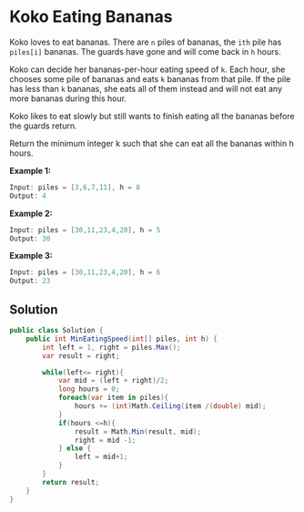 # Koko Eating Bananas
Koko loves to eat bananas. There are `n` piles of bananas, the `ith` pile has `piles[i]` bananas. The guards have gone and will come back in `h` hours.

Koko can decide her bananas-per-hour eating speed of `k`. Each hour, she chooses some pile of bananas and eats `k` bananas from that pile. If the pile has less than `k` bananas, she eats all of them instead and will not eat any more bananas during this hour.

Koko likes to eat slowly but still wants to finish eating all the bananas before the guards return.

Return the minimum integer k such that she can eat all the bananas within h hours.

 

**Example 1:**
```csharp
Input: piles = [3,6,7,11], h = 8
Output: 4
```
**Example 2:**
```csharp
Input: piles = [30,11,23,4,20], h = 5
Output: 30
```
**Example 3:**
```csharp
Input: piles = [30,11,23,4,20], h = 6
Output: 23
```
## Solution

```csharp
public class Solution {
    public int MinEatingSpeed(int[] piles, int h) {
        int left = 1, right = piles.Max();
        var result = right;

        while(left<= right){
            var mid = (left + right)/2;
            long hours = 0;
            foreach(var item in piles){
                hours += (int)Math.Ceiling(item /(double) mid);
            }
            if(hours <=h){
                result = Math.Min(result, mid);
                right = mid -1;
            } else {
                left = mid+1;
            }
        }
        return result;
    }
}
```
